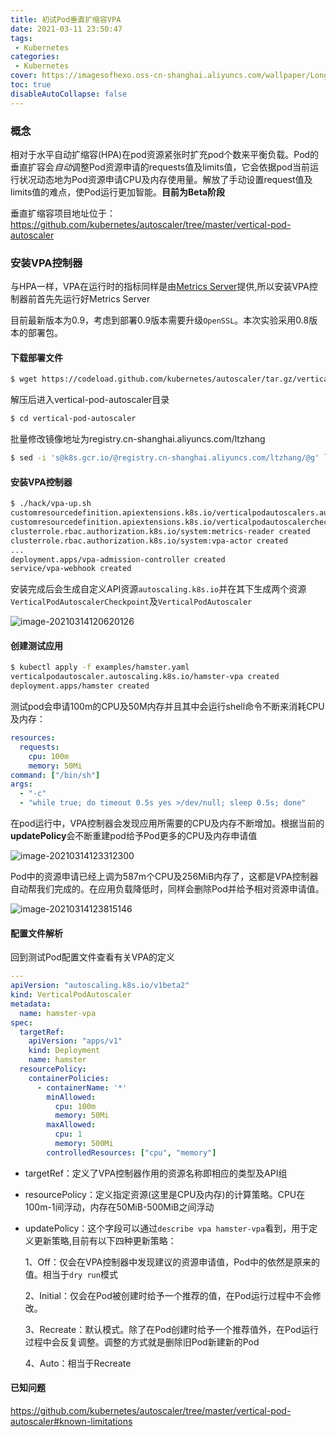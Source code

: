```yaml
---
title: 初试Pod垂直扩缩容VPA
date: 2021-03-11 23:50:47    
tags:    
 - Kubernetes
categories:    
 - Kubernetes   
cover: https://imagesofhexo.oss-cn-shanghai.aliyuncs.com/wallpaper/LongIsland_ZH-CN7089248815_1920x1080.jpg       
toc: true
disableAutoCollapse: false
---
```

### 概念

相对于水平自动扩缩容(HPA)在pod资源紧张时扩充pod个数来平衡负载。Pod的垂直扩容会*自动*调整Pod资源申请的requests值及limits值，它会依据pod当前运行状况动态地为Pod资源申请CPU及内存使用量。解放了手动设置request值及limits值的难点，使Pod运行更加智能。**目前为Beta阶段**
<!--more-->

垂直扩缩容项目地址位于：https://github.com/kubernetes/autoscaler/tree/master/vertical-pod-autoscaler



### 安装VPA控制器

与HPA一样，VPA在运行时的指标同样是由[Metrics Server](https://github.com/kubernetes-sigs/metrics-server)提供,所以安装VPA控制器前首先先运行好Metrics Server

目前最新版本为0.9，考虑到部署0.9版本需要升级`OpenSSL`。本次实验采用0.8版本的部署包。

#### 下载部署文件

```bash
$ wget https://codeload.github.com/kubernetes/autoscaler/tar.gz/vertical-pod-autoscaler-0.8.0
```

解压后进入vertical-pod-autoscaler目录

```bash
$ cd vertical-pod-autoscaler
```

批量修改镜像地址为registry.cn-shanghai.aliyuncs.com/ltzhang

```bash
$ sed -i 's@k8s.gcr.io/@registry.cn-shanghai.aliyuncs.com/ltzhang/@g' `egrep -r "\<image\>" deploy/ | awk -F: '{print $1}'`
```

#### 安装VPA控制器

```bash
$ ./hack/vpa-up.sh  
customresourcedefinition.apiextensions.k8s.io/verticalpodautoscalers.autoscaling.k8s.io created
customresourcedefinition.apiextensions.k8s.io/verticalpodautoscalercheckpoints.autoscaling.k8s.io created
clusterrole.rbac.authorization.k8s.io/system:metrics-reader created
clusterrole.rbac.authorization.k8s.io/system:vpa-actor created
...
deployment.apps/vpa-admission-controller created
service/vpa-webhook created
```

安装完成后会生成自定义API资源`autoscaling.k8s.io`并在其下生成两个资源`VerticalPodAutoscalerCheckpoint`及`VerticalPodAutoscaler`

![image-20210314120620126](https://imagesofhexo.oss-cn-shanghai.aliyuncs.com/typora/image-20210314120620126.png)

#### 创建测试应用

```bash
$ kubectl apply -f examples/hamster.yaml 
verticalpodautoscaler.autoscaling.k8s.io/hamster-vpa created
deployment.apps/hamster created
```

测试pod会申请100m的CPU及50M内存并且其中会运行shell命令不断来消耗CPU及内存：

```yaml
resources:
  requests:
    cpu: 100m
    memory: 50Mi
command: ["/bin/sh"]
args:
  - "-c"
  - "while true; do timeout 0.5s yes >/dev/null; sleep 0.5s; done"
```

在pod运行中，VPA控制器会发现应用所需要的CPU及内存不断增加。根据当前的**updatePolicy**会不断重建pod给予Pod更多的CPU及内存申请值

![image-20210314123312300](https://imagesofhexo.oss-cn-shanghai.aliyuncs.com/typora/image-20210314123312300.png)

Pod中的资源申请已经上调为587m个CPU及256MiB内存了，这都是VPA控制器自动帮我们完成的。在应用负载降低时，同样会删除Pod并给予相对资源申请值。

![image-20210314123815146](https://imagesofhexo.oss-cn-shanghai.aliyuncs.com/typora/image-20210314123815146.png)

#### 配置文件解析

回到测试Pod配置文件查看有关VPA的定义

```yaml
---
apiVersion: "autoscaling.k8s.io/v1beta2"
kind: VerticalPodAutoscaler
metadata:
  name: hamster-vpa
spec:
  targetRef:
    apiVersion: "apps/v1"
    kind: Deployment
    name: hamster
  resourcePolicy:
    containerPolicies:
      - containerName: '*'
        minAllowed:
          cpu: 100m
          memory: 50Mi
        maxAllowed:
          cpu: 1
          memory: 500Mi
        controlledResources: ["cpu", "memory"]
```

- targetRef：定义了VPA控制器作用的资源名称即相应的类型及API组

- resourcePolicy：定义指定资源(这里是CPU及内存)的计算策略。CPU在100m-1间浮动，内存在50MiB-500MiB之间浮动

- updatePolicy：这个字段可以通过`describe vpa hamster-vpa`看到，用于定义更新策略,目前有以下四种更新策略：

  1、Off：仅会在VPA控制器中发现建议的资源申请值，Pod中的依然是原来的值。相当于`dry run`模式

  2、Initial：仅会在Pod被创建时给予一个推荐的值，在Pod运行过程中不会修改。

  3、Recreate：默认模式。除了在Pod创建时给予一个推荐值外，在Pod运行过程中会反复调整。调整的方式就是删除旧Pod新建新的Pod

  4、Auto：相当于Recreate

#### 已知问题

https://github.com/kubernetes/autoscaler/tree/master/vertical-pod-autoscaler#known-limitations
